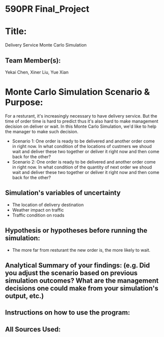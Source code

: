# 590PR Final_Project

# Title: 
Delivery Service Monte Carlo Simulation

## Team Member(s): 
Yekai Chen, Xiner Liu, Yue Xian

# Monte Carlo Simulation Scenario & Purpose: 
For a resturant, it's increasingly necessary to have delivery service. But the time of order time is hard to predict thus it's also hard to make management decision on deliver or wait. In this Monte Carlo Simulation, we'd like to help the manager to make such decision.
- Scenario 1: One order is ready to be delivered and another order come in right now. In what condition of the locations of custmers we shoud wait and deliver these two together or deliver it right now and then come back for the other?
- Scenario 2: One order is ready to be delivered and another order come in right now. In what condition of the quantity of next order we shoud wait and deliver these two together or deliver it right now and then come back for the other?

## Simulation's variables of uncertainty
- The location of delivery destination 
- Weather impact on traffic
- Traffic condition on roads

## Hypothesis or hypotheses before running the simulation:
- The more far from resturant the new order is, the more likely to wait. 

## Analytical Summary of your findings: (e.g. Did you adjust the scenario based on previous simulation outcomes?  What are the management decisions one could make from your simulation's output, etc.)

## Instructions on how to use the program:

## All Sources Used:
